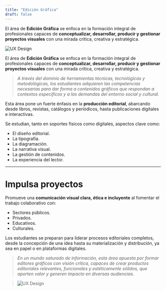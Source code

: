 ```yaml
---
title: "Edición Gráfica"
draft: false
---
```


El área de **Edición Gráfica** se enfoca en la formación integral de profesionales capaces de **conceptualizar, desarrollar, producir y gestionar proyectos visuales** con una mirada crítica, creativa y estratégica.

<!--more-->

![UX Design](/images/placeholder.svg)

El área de **Edición Gráfica** se enfoca en la formación integral de profesionales capaces de **conceptualizar, desarrollar, producir y gestionar proyectos visuales** con una mirada crítica, creativa y estratégica.

> *A través del dominio de herramientas técnicas, tecnológicas y metodológicas, los estudiantes adquieren las competencias necesarias para dar forma a contenidos gráficos que respondan a contextos específicos y a las demandas del entorno social y cultural.*

Esta área pone un fuerte énfasis en la **producción editorial**, abarcando desde libros, revistas, catálogos y periódicos, hasta publicaciones digitales e interactivas. 

Se estudian, tanto en soportes físicos como digitales, aspectos clave como: 
- El diseño editorial.
- La tipografía.
- La diagramación.
- La narrativa visual.
- La gestión de contenidos.
- La experiencia del lector.

---

# Impulsa proyectos
Promueve una **comunicación visual clara, ética e incluyente** al fomentar el trabajo colaborativo con:
- Sectores públicos.
- Privados.
- Educativos.
- Culturales.

Los estudiantes se preparan para liderar procesos editoriales completos, desde la concepción de una idea hasta su materialización y distribución, ya sea en papel o en plataformas digitales.

> *En un mundo saturado de información, esta área apuesta por formar editores gráficos con visión crítica, capaces de crear productos editoriales relevantes, funcionales y estéticamente sólidos, que aporten valor y generen impacto en diversas audiencias.*

> ![UX Design](/images/placeholder.svg)